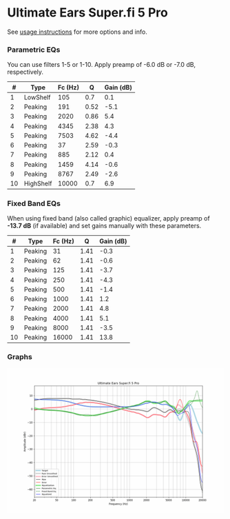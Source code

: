# Ultimate Ears Super.fi 5 Pro
See [usage instructions](https://github.com/jaakkopasanen/AutoEq#usage) for more options and info.

### Parametric EQs
You can use filters 1-5 or 1-10. Apply preamp of -6.0 dB or -7.0 dB, respectively.

|   # | Type      |   Fc (Hz) |    Q |   Gain (dB) |
|-----|-----------|-----------|------|-------------|
|   1 | LowShelf  |       105 | 0.7  |         0.1 |
|   2 | Peaking   |       191 | 0.52 |        -5.1 |
|   3 | Peaking   |      2020 | 0.86 |         5.4 |
|   4 | Peaking   |      4345 | 2.38 |         4.3 |
|   5 | Peaking   |      7503 | 4.62 |        -4.4 |
|   6 | Peaking   |        37 | 2.59 |        -0.3 |
|   7 | Peaking   |       885 | 2.12 |         0.4 |
|   8 | Peaking   |      1459 | 4.14 |        -0.6 |
|   9 | Peaking   |      8767 | 2.49 |        -2.6 |
|  10 | HighShelf |     10000 | 0.7  |         6.9 |

### Fixed Band EQs
When using fixed band (also called graphic) equalizer, apply preamp of **-13.7 dB** (if available) and set gains manually with these parameters.

|   # | Type    |   Fc (Hz) |    Q |   Gain (dB) |
|-----|---------|-----------|------|-------------|
|   1 | Peaking |        31 | 1.41 |        -0.3 |
|   2 | Peaking |        62 | 1.41 |        -0.6 |
|   3 | Peaking |       125 | 1.41 |        -3.7 |
|   4 | Peaking |       250 | 1.41 |        -4.3 |
|   5 | Peaking |       500 | 1.41 |        -1.4 |
|   6 | Peaking |      1000 | 1.41 |         1.2 |
|   7 | Peaking |      2000 | 1.41 |         4.8 |
|   8 | Peaking |      4000 | 1.41 |         5.1 |
|   9 | Peaking |      8000 | 1.41 |        -3.5 |
|  10 | Peaking |     16000 | 1.41 |        13.8 |

### Graphs
![](./Ultimate%20Ears%20Super.fi%205%20Pro.png)
